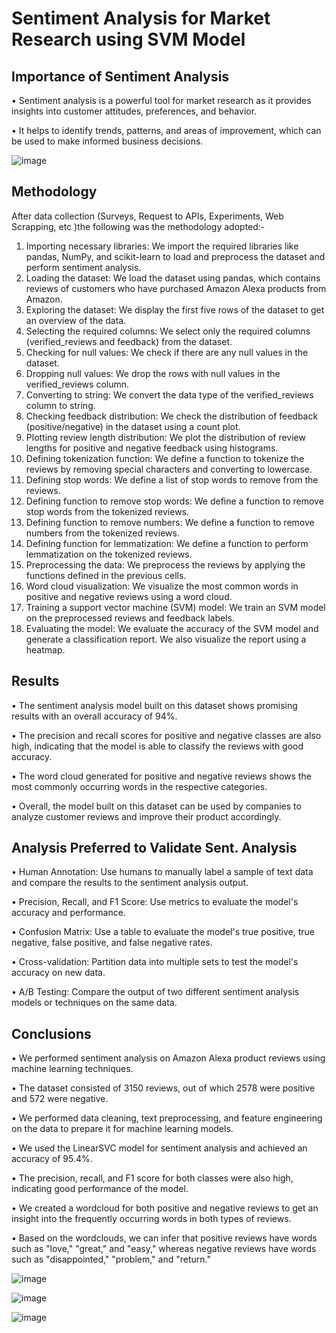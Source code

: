 # Sentiment Analysis for Market Research using SVM Model 
## Importance of Sentiment Analysis 
•	Sentiment analysis is a powerful tool for market research as it provides insights into customer attitudes, preferences,	and behavior. 

•	It helps to identify trends, patterns, and areas of improvement, which can be used to make informed business decisions.

![image](https://github.com/SomyanshAvasthi/Sentiment-Analysis-for-Market-Research/assets/107310391/d54df769-4652-4825-8db9-ff59f79858e8)

## Methodology
After data collection (Surveys, Request to APIs, Experiments, Web Scrapping, etc )the following was the methodology adopted:-
1.	Importing necessary libraries: We import the required libraries like pandas, NumPy, and scikit-learn to load and preprocess the dataset and perform sentiment analysis.
2.	Loading the dataset: We load the dataset using pandas, which contains reviews of customers who have purchased Amazon Alexa products from Amazon.
3.	Exploring the dataset: We display the first five rows of the dataset to get an overview of the data.
4.	Selecting the required columns: We select only the required columns (verified_reviews and feedback) from the dataset.
5.	Checking for null values: We check if there are any null values in the dataset.
6.	Dropping null values: We drop the rows with null values in the verified_reviews column.
7.	Converting to string: We convert the data type of the verified_reviews column to string.
8.	Checking feedback distribution: We check the distribution of feedback (positive/negative) in the dataset using a count plot.
9.	Plotting review length distribution: We plot the distribution of review lengths for positive and negative feedback using histograms.
10.	Defining tokenization function: We define a function to tokenize the reviews by removing special characters and converting to lowercase.
11.	Defining stop words: We define a list of stop words to remove from the reviews.
12.	Defining function to remove stop words: We define a function to remove stop words from the tokenized reviews.
13.	Defining function to remove numbers: We define a function to remove numbers from the tokenized reviews.
14.	Defining function for lemmatization: We define a function to perform lemmatization on the tokenized reviews.
15.	Preprocessing the data: We preprocess the reviews by applying the functions defined in the previous cells.
16.	Word cloud visualization: We visualize the most common words in positive and negative reviews using a word cloud.
17.	Training a support vector machine (SVM) model: We train an SVM model on the preprocessed reviews and feedback labels.
18.	Evaluating the model: We evaluate the accuracy of the SVM model and generate a classification report. We also visualize the report using a heatmap.


## Results
•	The sentiment analysis model built on this dataset shows promising results with an overall accuracy of 94%. 

•	The precision and recall scores for positive and negative classes are also high, indicating that the model is able to classify the reviews with good accuracy.

•	The word cloud generated for positive and negative reviews shows the most commonly occurring words in the respective categories.

•	Overall, the model built on this dataset can be used by companies to analyze customer reviews and improve their product accordingly.

## Analysis Preferred to Validate Sent. Analysis
•	Human Annotation: Use humans to manually label a sample of text data and compare the results to the sentiment analysis output.

•	Precision, Recall, and F1 Score: Use metrics to evaluate the model's accuracy and performance.

•	Confusion Matrix: Use a table to evaluate the model's true positive, true negative, false positive, and false negative rates.

•	Cross-validation: Partition data into multiple sets to test the model's accuracy on new data.

•	A/B Testing: Compare the output of two different sentiment analysis models or techniques on the same data.

## Conclusions
•	We performed sentiment analysis on Amazon Alexa product reviews using machine learning techniques.

•	The dataset consisted of 3150 reviews, out of which 2578 were positive and 572 were negative.

•	We performed data cleaning, text preprocessing, and feature engineering on the data to prepare it for machine learning models.

•	We used the LinearSVC model for sentiment analysis and achieved an accuracy of 95.4%.

•	The precision, recall, and F1 score for both classes were also high, indicating good performance of the model.

•	We created a wordcloud for both positive and negative reviews to get an insight into the frequently occurring words in both types of reviews.

•	Based on the wordclouds, we can infer that positive reviews have words such as "love," "great," and "easy," whereas negative reviews have words such as "disappointed," "problem," and "return."

![image](https://github.com/SomyanshAvasthi/Sentiment-Analysis-for-Market-Research/assets/107310391/a9cf4473-b807-498c-a9eb-4c37716d4ef3)

![image](https://github.com/SomyanshAvasthi/Sentiment-Analysis-for-Market-Research/assets/107310391/536b8678-4a0d-4146-b6ef-7055c664ea71)

![image](https://github.com/SomyanshAvasthi/Sentiment-Analysis-for-Market-Research/assets/107310391/fd401da6-6ecc-4510-a4f4-541161b193af)

